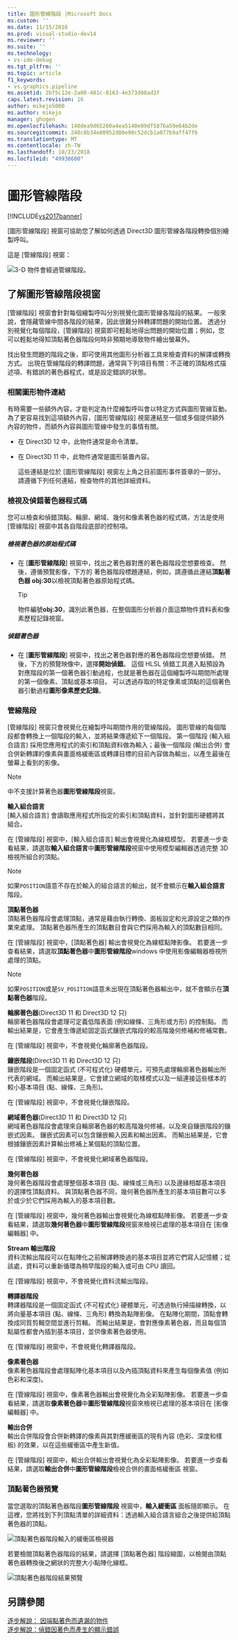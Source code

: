 ```yaml
---
title: 圖形管線階段 |Microsoft Docs
ms.custom: ''
ms.date: 11/15/2016
ms.prod: visual-studio-dev14
ms.reviewer: ''
ms.suite: ''
ms.technology:
- vs-ide-debug
ms.tgt_pltfrm: ''
ms.topic: article
f1_keywords:
- vs.graphics.pipeline
ms.assetid: 2bf5c12e-2a00-401c-8163-4e373d08ad3f
caps.latest.revision: 16
author: mikejo5000
ms.author: mikejo
manager: ghogen
ms.openlocfilehash: 140dea9d65260a4ea5140e09df5876a59e64b2de
ms.sourcegitcommit: 240c8b34e80952d00e90c52dcb1a077b9aff47f6
ms.translationtype: MT
ms.contentlocale: zh-TW
ms.lasthandoff: 10/23/2018
ms.locfileid: "49938600"
---
```

# <a name="graphics-pipeline-stages"></a>圖形管線階段
[!INCLUDE[vs2017banner](../includes/vs2017banner.md)]

[圖形管線階段] 視窗可協助您了解如何透過 Direct3D 圖形管線各階段轉換個別繪製呼叫。  
  
 這是 [管線階段] 視窗：  
  
 ![3&#45;D 物件會經過管線階段。](../debugger/media/gfx-diag-demo-pipeline-stages-orientation.png "gfx_diag_demo_pipeline_stages_orientation")  
  
## <a name="understanding-the-graphics-pipeline-stages-window"></a>了解圖形管線階段視窗  
 [管線階段] 視窗會針對每個繪製呼叫分別視覺化圖形管線各階段的結果。 一般來說，會隱藏管線中間各階段的結果，因此很難分辨轉譯問題的開始位置。 透過分別視覺化每個階段，[管線階段] 視窗即可輕鬆地得出問題的開始位置；例如，您可以輕鬆地得知頂點著色器階段何時非預期地導致物件繪出螢幕外。  
  
 找出發生問題的階段之後，即可使用其他圖形分析器工具來檢查資料的解譯或轉換方式。 出現在管線階段的轉譯問題，通常與下列項目有關：不正確的頂點格式描述項、有錯誤的著色器程式，或是設定錯誤的狀態。  
  
### <a name="links-to-related-graphics-objects"></a>相關圖形物件連結  
 有時需要一些額外內容，才能判定為什麼繪製呼叫會以特定方式與圖形管線互動。 為了更容易找到這項額外內容，[圖形管線階段] 視窗連結至一個或多個提供額外內容的物件，而額外內容與圖形管線中發生的事情有關。  
  
- 在 Direct3D 12 中，此物件通常是命令清單。  
  
- 在 Direct3D 11 中，此物件通常是圖形裝置內容。  
  
  這些連結是位於 [圖形管線階段] 視窗左上角之目前圖形事件簽章的一部分。 請遵循下列任何連結，檢查物件的其他詳細資料。  
  
### <a name="viewing-and-debugging-shader-code"></a>檢視及偵錯著色器程式碼  
 您可以檢查和偵錯頂點、輪廓、網域、幾何和像素著色器的程式碼，方法是使用 [管線階段] 視窗中其各自階段底部的控制項。  
  
##### <a name="to-view-a-shaders-source-code"></a>檢視著色器的原始程式碼  
  
-   在 [**圖形管線階段**] 視窗中，找出之著色器對應的著色器階段您想要檢查。 然後，遵循預覽影像，下方的 著色器階段標題連結，例如，請遵循此連結**頂點著色器 obj:30**以檢視頂點著色器原始程式碼。  
  
    > [!TIP]
    >  物件編號**obj:30**，識別此著色器，在整個圖形分析器介面這類物件資料表和像素歷程記錄視窗。  
  
##### <a name="to-debug-a-shader"></a>偵錯著色器  
  
-   在 [**圖形管線階段**] 視窗中，找出之著色器對應的著色器階段您想要偵錯。 然後，下方的預覽映像中，選擇**開始偵錯**。 這個 HLSL 偵錯工具進入點預設為對應階段的第一個著色器引動過程，也就是著色器在這個繪製呼叫期間所處理的第一個像素、頂點或基本項目。 可以透過存取的特定像素或頂點的這個著色器引動過程**圖形像素歷史記錄**。  
  
### <a name="the-pipeline-stages"></a>管線階段  
 [管線階段] 視窗只會視覺化在繪製呼叫期間作用的管線階段。 圖形管線的每個階段都會轉換上一個階段的輸入，並將結果傳遞給下一個階段。 第一個階段 (輸入組合語言) 採用您應用程式的索引和頂點資料做為輸入；最後一個階段 (輸出合併) 會合併新轉譯的像素與畫面格緩衝區或轉譯目標的目前內容做為輸出，以產生最後在螢幕上看到的影像。  
  
> [!NOTE]
>  中不支援計算著色器**圖形管線階段**視窗。  
  
 **輸入組合語言**  
 [輸入組合語言] 會讀取應用程式所指定的索引和頂點資料，並針對圖形硬體將其組合。  
  
 在 [管線階段] 視窗中，[輸入組合語言] 輸出會視覺化為線框模型。 若要進一步查看結果，請選取**輸入組合語言**中**圖形管線階段**視窗中使用模型編輯器透過完整 3D 檢視所組合的頂點。  
  
> [!NOTE]
>  如果`POSITION`語意不存在於輸入的組合語言的輸出，就不會顯示在**輸入組合語言**階段。  
  
 **頂點著色器**  
 頂點著色器階段會處理頂點，通常是藉由執行轉換、面板設定和光源設定之類的作業來處理。 頂點著色器所產生的頂點數目會與它們採用為輸入的頂點數目相同。  
  
 在 [管線階段] 視窗中，[頂點著色器] 輸出會視覺化為線框點陣影像。 若要進一步查看結果，請選取**頂點著色器**中**圖形管線階段**windows 中使用影像編輯器檢視所處理的頂點。  
  
> [!NOTE]
>  如果`POSITION`或是`SV_POSITION`語意未出現在頂點著色器輸出中，就不會顯示在**頂點著色器**階段。  
  
 **輪廓著色器**(Direct3D 11 和 Direct3D 12 只)  
 輪廓著色器階段會處理可定義低階表面 (例如線條、三角形或方形) 的控制點。 而輸出結果是，它會產生傳遞給固定函式鑲嵌式階段的較高階幾何修補和修補常數。  
  
 在 [管線階段] 視窗中，不會視覺化輪廓著色器階段。  
  
 **鑲嵌階段**(Direct3D 11 和 Direct3D 12 只)  
 鑲嵌階段是一個固定函式 (不可程式化) 硬體單元，可預先處理輪廓著色器輸出所代表的網域。 而輸出結果是，它會建立網域的取樣模式以及一組連接這些樣本的較小基本項目 (點、線條、三角形)。  
  
 在 [管線階段] 視窗中，不會視覺化鑲嵌階段。  
  
 **網域著色器**(Direct3D 11 和 Direct3D 12 只)  
 網域著色器階段會處理來自輪廓著色器的較高階幾何修補，以及來自鑲嵌階段的鑲嵌式因素。 鑲嵌式因素可以包含鑲嵌輸入因素和輸出因素。 而輸出結果是，它會根據鑲嵌因素計算輸出修補上某個點的頂點位置。  
  
 在 [管線階段] 視窗中，不會視覺化網域著色器階段。  
  
 **幾何著色器**  
 幾何著色器階段會處理整個基本項目 (點、線條或三角形) 以及邊緣相鄰基本項目的選擇性頂點資料。 與頂點著色器不同，幾何著色器所產生的基本項目數可以多於或少於它們採用為輸入的基本項目數。  
  
 在 [管線階段] 視窗中，幾何著色器輸出會視覺化為線框點陣影像。 若要進一步查看結果，請選取**幾何著色器**中**圖形管線階段**視窗來檢視已處理的基本項目在 [影像編輯器] 中。  
  
 **Stream 輸出階段**  
 資料流輸出階段可以在點陣化之前解譯轉換過的基本項目並將它們寫入記憶體；從該處，資料可以重新循環為稍早階段的輸入或可由 CPU 讀回。  
  
 在 [管線階段] 視窗中，不會視覺化資料流輸出階段。  
  
 **轉譯器階段**  
 轉譯器階段是一個固定函式 (不可程式化) 硬體單元，可透過執行掃描線轉換，以將向量基本項目 (點、線條、三角形) 轉換為點陣影像。 在點陣化期間，頂點會轉換成同質剪輯空間並進行剪輯。 而輸出結果是，會對應像素著色器，而且每個頂點屬性都會內插到基本項目，並供像素著色器使用。  
  
 在 [管線階段] 視窗中，不會視覺化轉譯器階段。  
  
 **像素著色器**  
 像素著色器階段會處理點陣化基本項目以及內插頂點資料來產生每個像素值 (例如色彩和深度)。  
  
 在 [管線階段] 視窗中，像素著色器輸出會視覺化為全彩點陣影像。 若要進一步查看結果，請選取**像素著色器**中**圖形管線階段**視窗來檢視已處理的基本項目在 [影像編輯器] 中。  
  
 **輸出合併**  
 輸出合併階段會合併新轉譯的像素與其對應緩衝區的現有內容 (色彩、深度和樣板) 的效果，以在這些緩衝區中產生新值。  
  
 在 [管線階段] 視窗中，輸出合併輸出會視覺化為全彩點陣影像。 若要進一步查看結果，請選取**輸出合併**中**圖形管線階段**檢視合併的畫面格緩衝區 視窗。  
  
### <a name="vertex-shader-preview"></a>頂點著色器預覽  
 當您選取的頂點著色器階段**圖形管線階段** 視窗中，**輸入緩衝區** 面板隨即顯示。 在這裡，您將找到下列頂點清單的詳細資料：透過輸入組合語言組合之後提供給頂點著色器的頂點。  
  
 ![頂點著色器階段輸入的緩衝區檢視器](../debugger/media/gfx-diag-vertex-shader-inbuffers.png "gfx_diag_vertex_shader_inbuffers")  
  
 若要檢閱頂點著色器階段的結果，請選擇 [頂點著色器] 階段縮圖，以檢閱由頂點著色器轉換後之網狀的完整大小點陣化線框。  
  
 ![頂點著色器階段結果預覽](../debugger/media/gfx-diag-vertex-shader-preview.png "gfx_diag_vertex_shader_preview")  
  
## <a name="see-also"></a>另請參閱  
 [逐步解說： 因端點著色而遺漏的物件](../debugger/walkthrough-missing-objects-due-to-vertex-shading.md)   
 [逐步解說：偵錯因著色而產生的顯示錯誤](../debugger/walkthrough-debugging-rendering-errors-due-to-shading.md)



